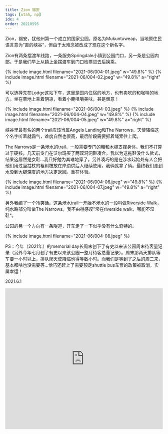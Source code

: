 ```yaml
---
title: Zion 锡安
tags: [utah, np]
idx: 4
order: 20210595
---
```


Zion，锡安，犹他州第一个成立的国家公园。原名为Mukuntuweap，当地原住民语言意为”直的峡谷“，但由于太难念被改成了现在这个新名字。

Zion有两条摆渡车线路，一条服务Springdale小镇到公园门口，另一条是公园内部。于是我们早上从镇上坐摆渡车到门口检票进去后换乘。

{% include image.html filename="2021-06/004-01.jpeg" w="49.8%" %}
{% include image.html filename="2021-06/004-02.jpeg" w="49.8%" a="right" %}

可以选择先在Lodge这站下车，这里是园内住宿的地方，也有卖吃的和咖啡的地方。坐在草地上乘着阴凉，看着小鹿咀嚼美味，甚是惬意！

{% include image.html filename="2021-06/004-03.jpeg" %}
{% include image.html filename="2021-06/004-04.jpeg" w="49.8%" %}
{% include image.html filename="2021-06/004-05.jpeg" w="49.8%" a="right" %}

峡谷里最有名的两个trail应该当属Angels Landing和The Narrows。天使降临这个名字听着就霸气，难度自然也很高，最后阶段需要抓着绳索往上爬。

The Narrows是一条涉水的trail，一般需要专门的鞋和木棍支撑身体。我们不打算过于硬核，几天前专门在沃尔玛买了两双洞洞鞋凑合，我以为这拖鞋没什么款式，结果这居然是女鞋…我只好勉为其难地穿了。另外凑巧的是在涉水起始处有人会把他们用过当拄杖的粗树枝放在岸边供后人继续使用，我俩就拿了俩。最终我们走到水没到大腿深度的地方决定返回。重在体验。

{% include image.html filename="2021-06/004-06.jpeg" w="49.8%" %}
{% include image.html filename="2021-06/004-07.jpeg" w="49.8%" a="right" %}

另外我编了一个冷笑话。这条涉水trail一开始不涉水的一段叫做Riverside Walk，纯水路部分叫做The Narrows。我不由得感叹”常在riverside walk，哪能不湿鞋“。

公园的另一个方向有一条隧道，开车走了一下似乎没有什么奇特的。

{% include image.html filename="2021-06/004-08.jpeg" %}

PS：今年（2021年）的memorial day长周末创下了有史以来该公园周末待客量记录（另外今年七月创了有史以来该公园一整月待客总量记录）。周末那两天排队等车要一小时以上，排队爬天使降临也得等数小时。而我们是等到了之后的周二来，基本都啥也没需要等…恰巧还赶上了需要预定shuttle bus车票的政策被取消，实属幸运！

2021.6.1

<iframe src="https://www.google.com/maps/embed?pb=!1m18!1m12!1m3!1d406128.1441851208!2d-113.32342452490073!3d37.3217618302905!2m3!1f0!2f0!3f0!3m2!1i1024!2i768!4f13.1!3m3!1m2!1s0x80caead08844f8d9%3A0x7c2e3a15aa3656f5!2sZion%20National%20Park!5e0!3m2!1sen!2sus!4v1652162731977!5m2!1sen!2sus" width="100%" height="450" style="border:0;" allowfullscreen="" loading="lazy" referrerpolicy="no-referrer-when-downgrade"></iframe>
